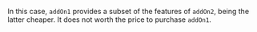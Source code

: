 In this case, `addOn1` provides a subset of the features of `addOn2`, being the latter cheaper. It does not worth the price to purchase `addOn1`.
